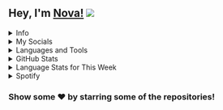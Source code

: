 ## Hey, I'm [Nova!](https://novas.quest) <img src="https://raw.githubusercontent.com/xosupernova/xosupernova/master/wave.gif" width="30px">

<details><summary>Info</summary>
<p>

- 🔭 I’m currently working on [HyberHost](https://hyberhost.com/).
- 🌱 I’m currently learning TypeScript / C#.
- 🏫 I’m currently studying [BSc (Honours) Computing and IT (Communications and Networking)](http://www.open.ac.uk/courses/computing-it/degrees/bsc-computing-it-communications-networking-q62-cnet)
- 💬 Ask me about Game Hosting.
- 📫 How to reach me: **COMING SOON**
- 😄 Pronouns: She/Her
- 😎 Fun fact: I spend almost 12 hours listening songs every day.
</p>
</details>

<details><summary>My Socials</summary>
<p>

<!-- [![Twitter: HeyJack0001](https://img.shields.io/twitter/follow/HeyJack0001?style=social)](https://twitter.com/HeyJack0001) -->
<!-- [![Linkedin: HeyJack0001](https://img.shields.io/badge/-HeyJack0001-blue?style=flat-square&logo=Linkedin&logoColor=white&link=https://www.linkedin.com/in/HeyJack0001/)](https://www.linkedin.com/in/HeyJack0001/) -->
[![GitHub xosupernova](https://img.shields.io/github/followers/xosupernova?label=follow&style=social)](https://github.com/xosupernova)
[![Website](https://img.shields.io/badge/PortfolioWebsite-lunas.quest-2648ff?style=flat-square&logo=google-chrome)](https://lunas.quest/)
<!-- [![discord](https://img.shields.io/badge/Discord-HeyJack%230001-7289DA?logo=discord)](https://discordapp.com/users/203317216106512384) -->
</p>
</details>

<details><summary>Languages and Tools</summary>
<p> 

<code><a href="https://www.javascript.com/"><img height="20" src="https://raw.githubusercontent.com/github/explore/80688e429a7d4ef2fca1e82350fe8e3517d3494d/topics/javascript/javascript.png"></a></code>
<code><a href="https://nodejs.org/"><img height="20" src="https://raw.githubusercontent.com/github/explore/80688e429a7d4ef2fca1e82350fe8e3517d3494d/topics/nodejs/nodejs.png"></a></code>
<code><a href="https://reactjs.org/"><img height="20" src="https://raw.githubusercontent.com/github/explore/80688e429a7d4ef2fca1e82350fe8e3517d3494d/topics/react/react.png"></a></code>
<code><a href="https://www.json.org/"><img height="20" src="https://raw.githubusercontent.com/github/explore/80688e429a7d4ef2fca1e82350fe8e3517d3494d/topics/json/json.png"></a></code>
<code><a href="https://es6.io/"><img height="20" src="https://raw.githubusercontent.com/github/explore/80688e429a7d4ef2fca1e82350fe8e3517d3494d/topics/es6/es6.png"></a></code>
<code><a href="https://www.docker.com/"><img height="20" src="https://raw.githubusercontent.com/github/explore/80688e429a7d4ef2fca1e82350fe8e3517d3494d/topics/docker/docker.png"></a></code>
<code><a href="https://babeljs.io/"><img height="20" src="https://raw.githubusercontent.com/github/explore/80688e429a7d4ef2fca1e82350fe8e3517d3494d/topics/babel/babel.png"></a></code>
</p>
</details>

<details><summary>GitHub Stats</summary>
<p>

<a href="https://github.com/xosupernova">
 <img align="center" src="https://github-readme-stats.vercel.app/api?username=xosupernova&show_icons=true&theme=dark&line_height=27" alt="Luna's github stats"/>
</a>
</p>
</details>

<details><summary>Language Stats for This Week</summary>
<p>

<!--START_SECTION:waka-->
![Code Time](http://img.shields.io/badge/Code%20Time-408%20hrs-blue)

![Profile Views](http://img.shields.io/badge/Profile%20Views-3-blue)

**🐱 My GitHub Data** 

> 📦 564.4 kB Used in GitHub's Storage 
 > 
> 🏆 20 Contributions in the Year 2025
 > 
> 💼 Opted to Hire
 > 
> 📜 9 Public Repositories 
 > 
> 🔑 11 Private Repositories 
 > 
**I'm a Night 🦉** 

```text
🌞 Morning                0 commits           ░░░░░░░░░░░░░░░░░░░░░░░░░   00.00 % 
🌆 Daytime                48 commits          ██░░░░░░░░░░░░░░░░░░░░░░░   09.52 % 
🌃 Evening                265 commits         █████████████░░░░░░░░░░░░   52.58 % 
🌙 Night                  191 commits         █████████░░░░░░░░░░░░░░░░   37.90 % 
```
📅 **I'm Most Productive on Thursday** 

```text
Monday                   77 commits          ████░░░░░░░░░░░░░░░░░░░░░   15.28 % 
Tuesday                  63 commits          ███░░░░░░░░░░░░░░░░░░░░░░   12.50 % 
Wednesday                34 commits          ██░░░░░░░░░░░░░░░░░░░░░░░   06.75 % 
Thursday                 164 commits         ████████░░░░░░░░░░░░░░░░░   32.54 % 
Friday                   112 commits         ██████░░░░░░░░░░░░░░░░░░░   22.22 % 
Saturday                 40 commits          ██░░░░░░░░░░░░░░░░░░░░░░░   07.94 % 
Sunday                   14 commits          █░░░░░░░░░░░░░░░░░░░░░░░░   02.78 % 
```


📊 **This Week I Spent My Time On** 

```text
🕑︎ Time Zone: Europe/London

💬 Programming Languages: 
JavaScript               1 hr 24 mins        ██████░░░░░░░░░░░░░░░░░░░   23.93 % 
TypeScript               1 hr 13 mins        █████░░░░░░░░░░░░░░░░░░░░   20.77 % 
JSON                     56 mins             ████░░░░░░░░░░░░░░░░░░░░░   16.05 % 
Bash                     53 mins             ████░░░░░░░░░░░░░░░░░░░░░   15.08 % 
YAML                     34 mins             ██░░░░░░░░░░░░░░░░░░░░░░░   09.66 % 

🔥 Editors: 
VS Code                  5 hrs 54 mins       █████████████████████████   100.00 % 

🐱‍💻 Projects: 
APEye                    3 hrs 35 mins       ███████████████░░░░░░░░░░   60.81 % 
DevEye                   2 hrs 18 mins       ██████████░░░░░░░░░░░░░░░   39.19 % 

💻 Operating System: 
Windows                  5 hrs 54 mins       █████████████████████████   100.00 % 
```

**I Mostly Code in JavaScript** 

```text
JavaScript               6 repos             ██████████░░░░░░░░░░░░░░░   40.00 % 
TypeScript               1 repo              ██░░░░░░░░░░░░░░░░░░░░░░░   06.67 % 
Astro                    1 repo              ██░░░░░░░░░░░░░░░░░░░░░░░   06.67 % 
CSS                      1 repo              ██░░░░░░░░░░░░░░░░░░░░░░░   06.67 % 
PowerShell               1 repo              ██░░░░░░░░░░░░░░░░░░░░░░░   06.67 % 
```



**Timeline**

![Lines of Code chart](https://raw.githubusercontent.com/xosupernova/xosupernova/master/assets/bar_graph.png)


 Last Updated on 25/05/2025 13:36:05 UTC
<!--END_SECTION:waka-->
</p>
</details>

<details><summary>Spotify</summary>
<p>

[![spotify-github-profile](https://spotify-github-profile.vercel.app/api/view?uid=h0sd8uxnbq3rs51ob32cqilmn&cover_image=true&theme=default)](https://github.com/kittinan/spotify-github-profile)
</p>
</details>

### Show some ❤️ by starring some of the repositories!
